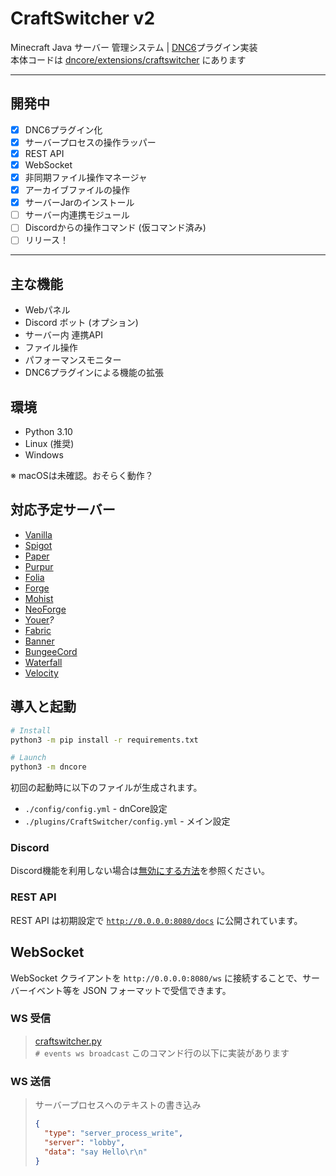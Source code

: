 # CraftSwitcher v2
Minecraft Java サーバー 管理システム |
[DNC6](https://github.com/Necnion8/dnCoreV6)プラグイン実装
<br>
本体コードは [dncore/extensions/craftswitcher](dncore%2Fextensions%2Fcraftswitcher) にあります

---
## 開発中
- [x] DNC6プラグイン化
- [x] サーバープロセスの操作ラッパー
- [x] REST API
- [x] WebSocket
- [x] 非同期ファイル操作マネージャ
- [x] アーカイブファイルの操作
- [x] サーバーJarのインストール
- [ ] サーバー内連携モジュール
- [ ] Discordからの操作コマンド (仮コマンド済み)
- [ ] リリース！

---
## 主な機能
- Webパネル
- Discord ボット (オプション)
- サーバー内 連携API
- ファイル操作
- パフォーマンスモニター
- DNC6プラグインによる機能の拡張


## 環境
- Python 3.10
- Linux (推奨)
- Windows

※ macOSは未確認。おそらく動作？

## 対応予定サーバー
- [Vanilla](https://www.minecraft.net/ja-jp/download/server)
- [Spigot](https://www.spigotmc.org/wiki/buildtools/)
- [Paper](https://papermc.io/software/paper)
- [Purpur](https://purpurmc.org/)
- [Folia](https://papermc.io/software/folia)
- [Forge](https://files.minecraftforge.net/)
- [Mohist](https://mohistmc.com/software/mohist)
- [NeoForge](https://neoforged.net/)
- [Youer](https://mohistmc.com/software/youer)*?*
- [Fabric](https://fabricmc.net/)
- [Banner](https://mohistmc.com/software/banner)
- [BungeeCord](https://www.spigotmc.org/wiki/bungeecord/)
- [Waterfall](https://papermc.io/software/waterfall)
- [Velocity](https://papermc.io/software/velocity)


## 導入と起動
```bash
# Install
python3 -m pip install -r requirements.txt

# Launch
python3 -m dncore
```
初回の起動時に以下のファイルが生成されます。
- `./config/config.yml` - dnCore設定
- `./plugins/CraftSwitcher/config.yml` - メイン設定


### Discord
Discord機能を利用しない場合は[無効にする方法](https://github.com/Necnion8/dnCoreV6/wiki/No-Connect-Discord)を参照ください。

### REST API
REST API は初期設定で [`http://0.0.0.0:8080/docs`](http://localhost:8080/docs) に公開されています。


## WebSocket
WebSocket クライアントを `http://0.0.0.0:8080/ws` に接続することで、サーバーイベント等を JSON フォーマットで受信できます。

### WS 受信
> [craftswitcher.py](dncore%2Fextensions%2Fcraftswitcher%2Fcraftswitcher.py)<br>
> `# events ws broadcast` このコマンド行の以下に実装があります


### WS 送信
> サーバープロセスへのテキストの書き込み
> ```json
> {
>   "type": "server_process_write",
>   "server": "lobby",
>   "data": "say Hello\r\n"
> }
> ```
